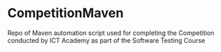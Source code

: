# CompetitionMaven

Repo of Maven automation script used for completing the Competition conducted by ICT Academy as part of the Software Testing Course
